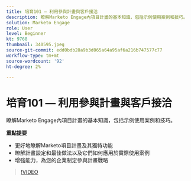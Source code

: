 ```yaml
---
title: 培育101 — 利用參與計畫與客戶接洽
description: 瞭解Marketo Engage內項目計畫的基本知識，包括示例使用案例和技巧。
solution: Marketo Engage
role: User
level: Beginner
kt: 9768
thumbnail: 340595.jpeg
source-git-commit: edd0bdb28a9b3d065a64a95af6a216b747577c77
workflow-type: tm+mt
source-wordcount: '92'
ht-degree: 2%

---
```


# 培育101 — 利用參與計畫與客戶接洽

瞭解Marketo Engage內項目計畫的基本知識，包括示例使用案例和技巧。

**重點提要**

* 更好地瞭解Marketo項目計畫及其獨特功能
* 瞭解計畫設定和最佳做法以及它們如何應用於實際使用案例
* 增強能力，為您的企業制定參與計畫戰略

>[!VIDEO](https://video.tv.adobe.com/v/340595/?quality=12&learn=on)
